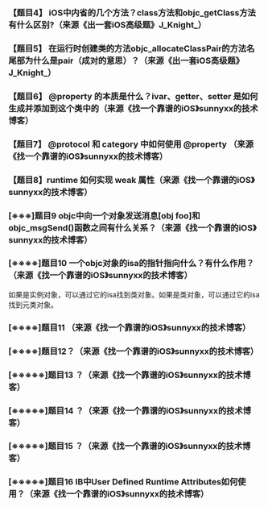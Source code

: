  
### 【题目4】 iOS中内省的几个方法？class方法和objc_getClass方法有什么区别?（来源《出一套iOS高级题》J_Knight_）

### 【题目5】 在运行时创建类的方法objc_allocateClassPair的方法名尾部为什么是pair（成对的意思）？（来源《出一套iOS高级题》J_Knight_）

### 【题目6】 @property 的本质是什么？ivar、getter、setter 是如何生成并添加到这个类中的（来源《找一个靠谱的iOS》sunnyxx的技术博客）

### 【题目7】 @protocol 和 category 中如何使用 @property （来源《找一个靠谱的iOS》sunnyxx的技术博客）

### 【题目8】runtime 如何实现 weak 属性（来源《找一个靠谱的iOS》sunnyxx的技术博客）

### [※※※]题目9 objc中向一个对象发送消息[obj foo]和objc_msgSend()函数之间有什么关系？（来源《找一个靠谱的iOS》sunnyxx的技术博客）

### [※※※※]题目10 一个objc对象的isa的指针指向什么？有什么作用？（来源《找一个靠谱的iOS》sunnyxx的技术博客）

如果是实例对象，可以通过它的isa找到类对象。如果是类对象，可以通过它的isa找到元类对象。

### [※※※※]题目11 （来源《找一个靠谱的iOS》sunnyxx的技术博客）

### [※※※※]题目12？（来源《找一个靠谱的iOS》sunnyxx的技术博客）

### [※※※※※]题目13 ？（来源《找一个靠谱的iOS》sunnyxx的技术博客）

### [※※※※※]题目14 ？（来源《找一个靠谱的iOS》sunnyxx的技术博客）

### [※※※※※]题目15 ？（来源《找一个靠谱的iOS》sunnyxx的技术博客）

### [※※※※※]题目16 IB中User Defined Runtime Attributes如何使用？（来源《找一个靠谱的iOS》sunnyxx的技术博客）

